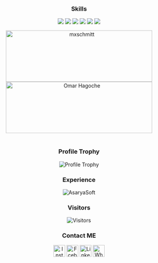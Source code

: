 
<div align=center>
   
<h3 align=center>Skills</h3>
   <img src="https://img.shields.io/badge/-.NET-blue?style=for-the-badge" />
   <img src="https://img.shields.io/badge/-c%23-purple?style=for-the-badge" />
   <img src="https://img.shields.io/badge/-MSSQL-orange?style=for-the-badge" />
   <img src="https://img.shields.io/badge/-Xamarin.Forms-blue?style=for-the-badge" />
   <img src="https://img.shields.io/badge/-MAUI-purple?style=for-the-badge" />
   <img src="https://img.shields.io/badge/-Blazor-purple?style=for-the-badge" />
   
   <p align="center"> 
   <img src="https://github-readme-stats.vercel.app/api/top-langs/?username=omarhagoche&layout=compact&hide=html&theme=transparent" alt="mxschmitt" width="400" height="140"/>
   <img src="https://github-readme-stats.vercel.app/api?username=omarhagoche&show_icons=true&count_private=true&theme=transparent" alt="Omar Hagoche" width="400" height="140" />
   <br><br>
      <h3 align=center>Profile Trophy</h3>
<img src="https://github-profile-trophy.vercel.app/?username=omarhagoche&theme=transparent&title=Followers,Joined2020,Commits,Issues,PullRequest&rank=-CC&row=5&column=5" alt="Profile Trophy" />
   </p>
  </div>

<h3 align=center>Experience</h3>
<p align="center">
   <img align=center src="https://readme-components.vercel.app/api?component=experience&company=asaryasoft&duration=3y&role=.NET%20Developer&location=Az-Zawiyah,Libya&fill=linear-gradient%2862deg%2C%20%238EC5FC%200%25%2C%20%23E0C3FC%20100%25%29%3B%0A&textfill=000000" alt="AsaryaSoft">
 </p>

<h3 align=center>Visitors</h3>
<p align=center>                           
  <img align=center  src="https://visitor-badge.laobi.icu/badge?page_id=omarhagoche.omarhagoche&theme=transparent" alt="Visitors">                     
</p>

<h3 align=center>Contact ME</h3>
<p align="center">
<a href="https://instagram.com/omarhagoche/" target="blank"><img align="center" src="https://simpleicons.vercel.app/instagram/747474" alt="InstagramLink" height="32" width="32" /></a>
<a href="https://fb.com/omar.hakoush" target="blank"><img align="center" src="https://simpleicons.vercel.app/facebook/747474" alt="FcebookLink" height="32" width="32" /></a>
<a href="https://www.linkedin.com/in/omar-hagoche" target="blank"><img align="center" src="https://simpleicons.vercel.app/linkedin/747474" alt="LinkedInLink" height="32" width="32" /></a>
<a href="https://wa.me/218923350343" target="blank"><img align="center" src="https://simpleicons.vercel.app/whatsapp/747474" alt="WhatsAPPLink" height="32" width="32"/></a>
</p>

